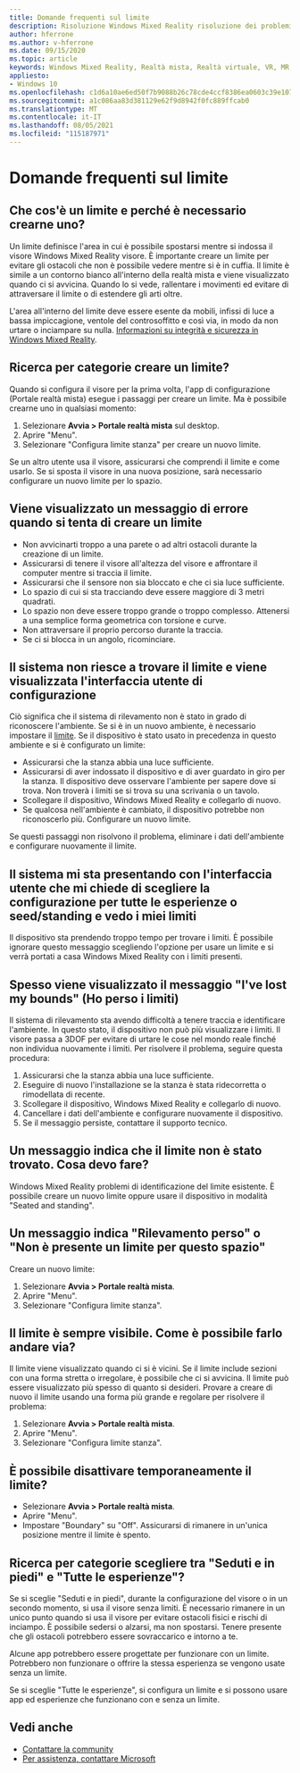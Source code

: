 ```yaml
---
title: Domande frequenti sul limite
description: Risoluzione Windows Mixed Reality risoluzione dei problemi per le domande sui limiti che vanno oltre la documentazione del supporto clienti standard.
author: hferrone
ms.author: v-hferrone
ms.date: 09/15/2020
ms.topic: article
keywords: Windows Mixed Reality, Realtà mista, Realtà virtuale, VR, MR, Risoluzione dei problemi, Errori, Guida, Supporto, Limite
appliesto:
- Windows 10
ms.openlocfilehash: c1d6a10ae6ed50f7b9088b26c78cde4ccf8386ea0603c39e107ed23910db9308
ms.sourcegitcommit: a1c086aa83d381129e62f9d8942f0fc889ffcab0
ms.translationtype: MT
ms.contentlocale: it-IT
ms.lasthandoff: 08/05/2021
ms.locfileid: "115187971"
---
```

# <a name="boundary-faqs"></a>Domande frequenti sul limite

## <a name="whats-a-boundary-and-why-should-i-create-one"></a>Che cos'è un limite e perché è necessario crearne uno?

Un limite definisce l'area in cui è possibile spostarsi mentre si indossa il visore Windows Mixed Reality visore. È importante creare un limite per evitare gli ostacoli che non è possibile vedere mentre si è in cuffia. Il limite è simile a un contorno bianco all'interno della realtà mista e viene visualizzato quando ci si avvicina. Quando lo si vede, rallentare i movimenti ed evitare di attraversare il limite o di estendere gli arti oltre.

L'area all'interno del limite deve essere esente da mobili, infissi di luce a bassa impiccagione, ventole del controsoffitto e così via, in modo da non urtare o inciampare su nulla. [Informazioni su integrità e sicurezza in Windows Mixed Reality](wmr-health-safety-comfort.md).

## <a name="how-do-i-create-a-boundary"></a>Ricerca per categorie creare un limite?

Quando si configura il visore per la prima volta, l'app di configurazione (Portale realtà mista) esegue i passaggi per creare un limite. Ma è possibile crearne uno in qualsiasi momento:

1. Selezionare **Avvia > Portale realtà mista** sul desktop.
2. Aprire "Menu".
3. Selezionare "Configura limite stanza" per creare un nuovo limite.

Se un altro utente usa il visore, assicurarsi che comprendi il limite e come usarlo. Se si sposta il visore in una nuova posizione, sarà necessario configurare un nuovo limite per lo spazio.

## <a name="i-get-an-error-message-when-i-try-to-create-a-boundary"></a>Viene visualizzato un messaggio di errore quando si tenta di creare un limite

* Non avvicinarti troppo a una parete o ad altri ostacoli durante la creazione di un limite.
* Assicurarsi di tenere il visore all'altezza del visore e affrontare il computer mentre si traccia il limite.
* Assicurarsi che il sensore non sia bloccato e che ci sia luce sufficiente.
* Lo spazio di cui si sta tracciando deve essere maggiore di 3 metri quadrati.
* Lo spazio non deve essere troppo grande o troppo complesso. Attenersi a una semplice forma geometrica con torsione e curve.
* Non attraversare il proprio percorso durante la traccia.
* Se ci si blocca in un angolo, ricominciare.

## <a name="the-system-cannot-find-the-boundary-and-im-being-presented-with-setup-ui"></a>Il sistema non riesce a trovare il limite e viene visualizzata l'interfaccia utente di configurazione

Ciò significa che il sistema di rilevamento non è stato in grado di riconoscere l'ambiente. Se si è in un nuovo ambiente, è necessario impostare il [limite](set-up-windows-mixed-reality.md#set-up-your-room-boundary).
Se il dispositivo è stato usato in precedenza in questo ambiente e si è configurato un limite:

* Assicurarsi che la stanza abbia una luce sufficiente.
* Assicurarsi di aver indossato il dispositivo e di aver guardato in giro per la stanza. Il dispositivo deve osservare l'ambiente per sapere dove si trova. Non troverà i limiti se si trova su una scrivania o un tavolo.
* Scollegare il dispositivo, Windows Mixed Reality e collegarlo di nuovo.
* Se qualcosa nell'ambiente è cambiato, il dispositivo potrebbe non riconoscerlo più. Configurare un nuovo limite.

Se questi passaggi non risolvono il problema, eliminare i dati dell'ambiente e configurare nuovamente il limite.

## <a name="the-system-is-presenting-me-with-ui-that-asks-me-to-choose-setup-for-all-experiences-or-seatedstanding-and-i-see-my-bounds"></a>Il sistema mi sta presentando con l'interfaccia utente che mi chiede di scegliere la configurazione per tutte le esperienze o seed/standing e vedo i miei limiti

Il dispositivo sta prendendo troppo tempo per trovare i limiti. È possibile ignorare questo messaggio scegliendo l'opzione per usare un limite e si verrà portati a casa Windows Mixed Reality con i limiti presenti.

## <a name="i-often-see-a-message-saying-ive-lost-my-bounds"></a>Spesso viene visualizzato il messaggio "I've lost my bounds" (Ho perso i limiti)

Il sistema di rilevamento sta avendo difficoltà a tenere traccia e identificare l'ambiente. In questo stato, il dispositivo non può più visualizzare i limiti. Il visore passa a 3DOF per evitare di urtare le cose nel mondo reale finché non individua nuovamente i limiti. Per risolvere il problema, seguire questa procedura:

1. Assicurarsi che la stanza abbia una luce sufficiente.
2. Eseguire di nuovo l'installazione se la stanza è stata ridecorretta o rimodellata di recente.
3. Scollegare il dispositivo, Windows Mixed Reality e collegarlo di nuovo.
4. Cancellare i dati dell'ambiente e configurare nuovamente il dispositivo.
5. Se il messaggio persiste, contattare il supporto tecnico.

## <a name="a-message-says-my-boundary-cant-be-found-what-should-i-do"></a>Un messaggio indica che il limite non è stato trovato. Cosa devo fare?

Windows Mixed Reality problemi di identificazione del limite esistente. È possibile creare un nuovo limite oppure usare il dispositivo in modalità "Seated and standing".

## <a name="a-message-says-lost-tracking-or-we-dont-have-a-boundary-for-this-space"></a>Un messaggio indica "Rilevamento perso" o "Non è presente un limite per questo spazio"

Creare un nuovo limite:

1. Selezionare **Avvia > Portale realtà mista**.
2. Aprire "Menu".
3. Selezionare "Configura limite stanza".

## <a name="the-boundary-is-always-visible-how-can-i-make-it-go-away"></a>Il limite è sempre visibile. Come è possibile farlo andare via?

Il limite viene visualizzato quando ci si è vicini. Se il limite include sezioni con una forma stretta o irregolare, è possibile che ci si avvicina. Il limite può essere visualizzato più spesso di quanto si desideri. Provare a creare di nuovo il limite usando una forma più grande e regolare per risolvere il problema:

1. Selezionare **Avvia > Portale realtà mista**.
2. Aprire "Menu".
3. Selezionare "Configura limite stanza".

## <a name="can-i-turn-off-the-boundary-temporarily"></a>È possibile disattivare temporaneamente il limite?

* Selezionare **Avvia > Portale realtà mista**.
* Aprire "Menu".
* Impostare "Boundary" su "Off". Assicurarsi di rimanere in un'unica posizione mentre il limite è spento.

## <a name="how-do-i-choose-between-seated-and-standing-and-all-experiences"></a>Ricerca per categorie scegliere tra "Seduti e in piedi" e "Tutte le esperienze"?

Se si sceglie "Seduti e in piedi", durante la configurazione del visore o in un secondo momento, si usa il visore senza limiti. È necessario rimanere in un unico punto quando si usa il visore per evitare ostacoli fisici e rischi di inciampo. È possibile sedersi o alzarsi, ma non spostarsi. Tenere presente che gli ostacoli potrebbero essere sovraccarico e intorno a te.

Alcune app potrebbero essere progettate per funzionare con un limite. Potrebbero non funzionare o offrire la stessa esperienza se vengono usate senza un limite.

Se si sceglie "Tutte le esperienze", si configura un limite e si possono usare app ed esperienze che funzionano con e senza un limite.

## <a name="see-also"></a>Vedi anche

* [Contattare la community](https://answers.microsoft.com)
* [Per assistenza, contattare Microsoft](https://support.microsoft.com/contactus/)